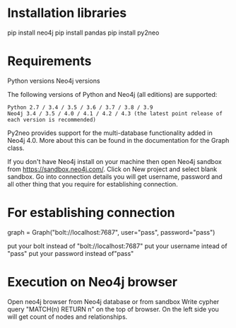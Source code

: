 # Installation libraries

pip install neo4j
pip install pandas
pip install py2neo

# Requirements
Python versions Neo4j versions

The following versions of Python and Neo4j (all editions) are supported:

    Python 2.7 / 3.4 / 3.5 / 3.6 / 3.7 / 3.8 / 3.9
    Neo4j 3.4 / 3.5 / 4.0 / 4.1 / 4.2 / 4.3 (the latest point release of each version is recommended)

Py2neo provides support for the multi-database functionality added in Neo4j 4.0. More about this can be found in the documentation for the Graph class.

If you don't have Neo4j install on your machine then open Neo4j sandbox from https://sandbox.neo4j.com/.
Click on New project and select blank sandbox.
Go into connection details you will get username, password and all other thing that you require for establishing connection.


# For establishing connection
graph = Graph("bolt://localhost:7687", user="pass", password="pass")

put your bolt instead of "bolt://localhost:7687"
put your username intead of "pass"
put your password instead of"pass"

# Execution on Neo4j browser
Open neo4j browser from Neo4j database or from sandbox
Write cypher query "MATCH(n) RETURN n" on the top of browser.
On the left side you will get count of nodes and relationships.

